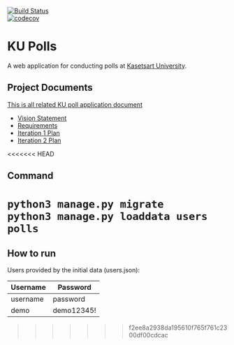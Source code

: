 [![Build Status](https://app.travis-ci.com/Ing140943/ku-polls.svg?branch=master)](https://app.travis-ci.com/Ing140943/ku-polls)     
[![codecov](https://codecov.io/gh/Ing140943/ku-polls/branch/master/graph/badge.svg?token=1J78KUHPSE)](https://codecov.io/gh/Ing140943/ku-polls) 
# KU Polls

A web application for conducting polls at [Kasetsart University](https://www.ku.ac.th).

## Project Documents

[This is all related KU poll application document](https://github.com/Ing140943/ku-polls/wiki)

* [Vision Statement](../../wiki/Vision%20Statement)
* [Requirements](../../wiki/Requirements)
* [Iteration 1 Plan](../../wiki/Iteration-1-Plan)
* [Iteration 2 Plan](../../wiki/Iteration-2-Plan) 

<<<<<<< HEAD
## Command
```python3 manage.py migrate```     
```python3 manage.py loaddata users polls```
=======
## How to run 

Users provided by the initial data (users.json):

| Username  | Password    |
|-----------|-------------|
| username     | password    |
| demo     | demo12345!    |
>>>>>>> f2ee8a2938da195610f765f761c2300df00cdcac
